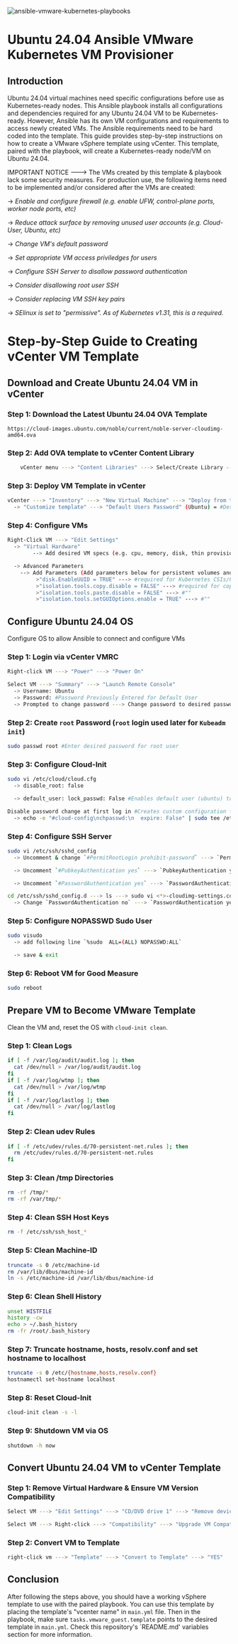 ![ansible-vmware-kubernetes-playbooks](https://github.com/user-attachments/assets/75fe4a55-e816-40fc-a9bc-408d99a2b80f)

# Ubuntu 24.04 Ansible VMware Kubernetes VM Provisioner

## Introduction

Ubuntu 24.04 virtual machines need specific configurations before use as Kubernetes-ready nodes.  This Ansible playbook installs all configurations and dependencies required for any Ubuntu 24.04 VM to be Kubernetes-ready.  However, Ansible has its own VM configurations and requirements to access newly created VMs.  The Ansible requirements need to be hard coded into the template.  This guide provides step-by-step instructions on how to create a VMware vSphere template using vCenter.  This template, paired with the playbook, will create a Kubernetes-ready node/VM on Ubuntu 24.04.

IMPORTANT NOTICE ---> The VMs created by this template & playbook lack some security measures.  For production use, the following items need to be implemented and/or considered after the VMs are created:

  -> *Enable and configure firewall (e.g. enable UFW, control-plane ports, worker node ports, etc)*

  -> *Reduce attack surface by removing unused user accounts (e.g. Cloud-User, Ubuntu, etc)*
  
  -> *Change VM's default password*
  
  -> *Set appropriate VM access priviledges for users*
  
  -> *Configure SSH Server to disallow password authentication*

  -> *Consider disallowing root user SSH*

  -> *Consider replacing VM SSH key pairs*

  -> *SElinux is set to "permissive". As of Kubernetes v1.31, this is a required.*

# Step-by-Step Guide to Creating vCenter VM Template

## Download and Create Ubuntu 24.04 VM in vCenter

### Step 1: Download the Latest Ubuntu 24.04 OVA Template
    https://cloud-images.ubuntu.com/noble/current/noble-server-cloudimg-amd64.ova

### Step 2: Add OVA template to vCenter Content Library
```bash
    vCenter menu ---> "Content Libraries" ---> Select/Create Library ---> "Actions" ---> "Import item" ---> "local file" ---> "upload files"
```
### Step 3: Deploy VM Template in vCenter
```bash
vCenter ---> "Inventory" ---> "New Virtual Machine" ---> "Deploy from template"
  -> "Customize template" ---> "Default Users Password" (Ubuntu) = #Desired Password
```
### Step 4: Configure VMs
```bash
Right-Click VM ---> "Edit Settings"
  -> "Virtual Hardware"
        --> Add desired VM specs (e.g. cpu, memory, disk, thin provisioning, etc.)

  -> Advanced Parameters 
    --> Add Parameters (Add parameters below for persistent volumes and/or copy-paste VMRC functionality)
         >"disk.EnableUUID = TRUE" ---> #required for Kubernetes CSIs/Persistent Volumes
         >"isolation.tools.copy.disable = FALSE" ---> #required for copy/paste functionality for VMRC
         >"isolation.tools.paste.disable = FALSE" ---> #""
         >"isolation.tools.setGUIOptions.enable = TRUE" ---> #""
```
##  Configure Ubuntu 24.04 OS
Configure OS to allow Ansible to connect and configure VMs

### Step 1: Login via vCenter VMRC
```bash
Right-click VM ---> "Power" ---> "Power On"

Select VM ---> "Summary" ---> "Launch Remote Console"
  -> Username: Ubuntu
  -> Password: #Password Previously Entered for Default User
  -> Prompted to change password ---> Change password to desired password.  #To change back to original ---> sudo passwd ubuntu
```
### Step 2: Create `root` Password (`root` login used later for `Kubeadm init`)
```bash
sudo passwd root #Enter desired password for root user
```
### Step 3: Configure Cloud-Init
```bash
sudo vi /etc/cloud/cloud.cfg
  -> disable_root: false

  -> default_user: lock_passwd: False #Enables default user (ubuntu) to ssh via password

Disable password change at first log in #Creates custom configuration for Cloud-init
  -> echo -e "#cloud-config\nchpasswd:\n  expire: False" | sudo tee /etc/cloud/cloud.cfg.d/99-custom-config.cfg
```
### Step 4: Configure SSH Server
```bash
sudo vi /etc/ssh/sshd_config
  -> Uncomment & change `#PermitRootLogin prohibit-password` ---> `PermitRootLogin yes`

  -> Uncomment `#PubkeyAuthentication yes` ---> `PubkeyAuthentication yes`

  -> Uncomment `#PasswordAuthentication yes` ---> `PasswordAuthentication yes`

cd /etc/ssh/sshd_config.d ---> ls ---> sudo vi <*>-cloudimg-settings.conf
  -> Change `PasswordAuthentication no` ---> `PasswordAuthentication yes`
```
### Step 5: Configure NOPASSWD Sudo User
```bash
sudo visudo 
  -> add following line `%sudo  ALL=(ALL) NOPASSWD:ALL`

  -> save & exit
```
### Step 6: Reboot VM for Good Measure
```bash
sudo reboot
```
##  Prepare VM to Become VMware Template
Clean the VM and, reset the OS with `cloud-init clean`.

### Step 1: Clean Logs
```bash
if [ -f /var/log/audit/audit.log ]; then
  cat /dev/null > /var/log/audit/audit.log
fi
if [ -f /var/log/wtmp ]; then
  cat /dev/null > /var/log/wtmp
fi
if [ -f /var/log/lastlog ]; then
  cat /dev/null > /var/log/lastlog
fi
```
### Step 2: Clean udev Rules
```bash
if [ -f /etc/udev/rules.d/70-persistent-net.rules ]; then
  rm /etc/udev/rules.d/70-persistent-net.rules
fi
```
### Step 3: Clean /tmp Directories
```bash
rm -rf /tmp/*
rm -rf /var/tmp/*
```
### Step 4: Clean SSH Host Keys
```bash
rm -f /etc/ssh/ssh_host_*
```
### Step 5: Clean Machine-ID
```bash
truncate -s 0 /etc/machine-id
rm /var/lib/dbus/machine-id
ln -s /etc/machine-id /var/lib/dbus/machine-id
```
### Step 6: Clean Shell History
```bash
unset HISTFILE
history -cw
echo > ~/.bash_history
rm -fr /root/.bash_history
```
### Step 7: Truncate hostname, hosts, resolv.conf and set hostname to localhost
```bash
truncate -s 0 /etc/{hostname,hosts,resolv.conf}
hostnamectl set-hostname localhost
```
### Step 8: Reset Cloud-Init
```bash
cloud-init clean -s -l
```
### Step 9: Shutdown VM via OS
```bash
shutdown -h now
```
## Convert Ubuntu 24.04 VM to vCenter Template

### Step 1: Remove Virtual Hardware & Ensure VM Version Compatibility
```bash
Select VM ---> "Edit Settings" ---> "CD/DVD drive 1" ---> "Remove device" #if applicable

Select VM ---> Right-click ---> "Compatibility" ---> "Upgrade VM Compatibility..." ---> Set to at least "ESXI 7.0 or later" #Versions below may work but, have not been tested.  Note: If you plan to use VMware CSI/CPI for persistent volumes, VM version must be at least version 15 (ESXI 7.0 or later = VM version 17). 
```
### Step 2: Convert VM to Template
```bash
right-click vm ---> "Template" ---> "Convert to Template" ---> "YES"
```

## Conclusion
After following the steps above, you should have a working vSphere template to use with the paired playbook.  You can use this template by placing the template's "vcenter name" in `main.yml` file.  Then in the playbook, make sure `tasks.vmware_guest.template` points to the desired template in `main.yml`. Check this repository's `README.md' variables section for more information.
